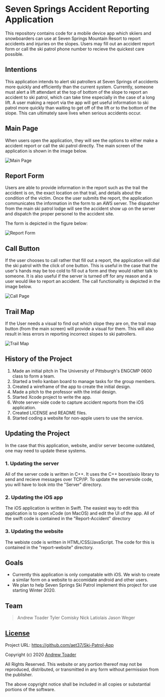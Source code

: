 # Seven Springs Accident Reporting Application
This repository contains code for a mobile device app which skiiers and snowboarders can use at Seven Springs Mountain Resort to report accidents and injuries on the slopes. Users may fill out an accident report form or call the ski patrol phone number to recieve the quickest care possible. 
## Intentions
This application intends to alert ski patrollers at Seven Springs of accidents more quickly and efficiently than the current system.  Currently, someone must alert a lift attendant at the top of bottom of the slope to report an accident to ski patrol, which can take time especially in the case of a long lift. A user making a report via the app will get useful information to ski patrol more quickly than waiting to get off of the lift or to the bottom of the slope. This can ultimately save lives when serious accidents occur.
## Main Page
When users open the application, they will see the options to either make a accident report or call the ski patrol directly. The main screen of the application is shown in the image below.

![Main Page](Images/main-page.jpg)
## Report Form
Users are able to provide information in the report such as the trail the accident is on, the exact location on that trail, and details about the condition of the victim.  Once the user submits the report, the application communicates the information in the form to an AWS server. The dispatcher from the main ski patrol lodge will see the accident show up on the server and dispatch the proper personel to the accident site.

The form is depicted in the figure below:

![Report Form](Images/report-form.jpg)

## Call Button
If the user chooses to call rather that fill out a report, the application will dial the ski patrol with the click of one button. This is useful in the case that the user's hands may be too cold to fill out a form and they would rather talk to someone. It is also useful if the server is turned off for any reason and a user would like to report an accident. The call functionality is depicted in the image below.

![Call Page](Images/call-button.jpg)
## Trail Map
If the User needs a visual to find out which slope they are on, the trail map button (from the main screen) will provide a visual for them. This will also result in less errors in reporting incorrect slopes to ski patrollers.

![Trail Map](elevator-generator/trail-map.jpg)

## History of the Project
1. Made an initial pitch in The University of Pittsburgh's ENGCMP 0600 class to form a team.
2. Started a trello kanban board to manage tasks for the group members.
3. Created a wireframe of the app to create the initial design.
4. Made a pitch to the professor with the intial design.
5. Started Xcode project to write the app.
6. Wrote server-side code to capture accident reports from the iOS application. 
7. Created LICENSE and README files.
8. Started coding a website for non-apple users to use the service.
## Updating the Project
In the case that this application, website, and/or server become outdated, one may need to update these systems.
### 1. Updating the server
All of the server code is written in C++. It uses the C++ boost/asio library to send and recieve messages over TCP/IP. To update the serverside code, you will have to look into the "Server" directory.
### 2. Updating the iOS app
The iOS application is written in Swift. The easiest way to edit this application is to open xCode (on MacOS) and edit the UI of the app. All of the swift code is contained in the "Report-Accident" directory
### 3. Updating the website
The webiste code is written in HTML/CSS/JavaScript. The code for this is contained in the "report-website" directory.
## Goals
* Currently this application is only compatable with iOS.  We wish to create a similar form on a website to accomidate android and other users.
* We plan to help Seven Springs Ski Patrol implement this project for use starting Winter 2020.

## Team
>Andrew Toader 
>Tyler Comisky
>Nick Latiolais
>Jason Weger

## [License](https://github.com/aet37/Ski-Patrol-App/blob/main/LICENSE.md)

Project URL: https://github.com/aet37/Ski-Patrol-App

Copyright (c) 2020 [Andrew Toader](https://github.com/aet37)

All Rights Reserved. This website or any portion thereof may not be reproduced, distributed, or transmitted in any form without permission from the publisher. 

The above copyright notice shall be included in all copies or substantial portions of the software.
